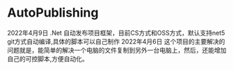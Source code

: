 # AutoPublishing
2022年4月9日
.Net 自动发布项目框架，目前CS方式和OSS方式，默认支持net5 git方式自动编译,具体的脚本可以自己制作
2022年4月6日
这个项目的主要解决的问题就是，能简单的解决一个电脑的文件复制到另外一台电脑上，然后，还能增加自己的可控脚本,方便自动化。
